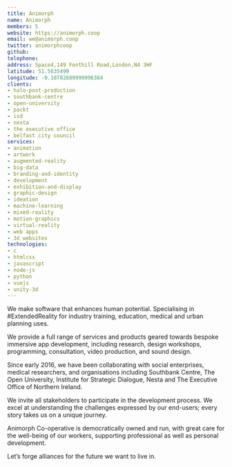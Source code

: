 ```yaml
---
title: Animorph
name: Animorph
members: 5
website: https://animorph.coop
email: we@animorph.coop
twitter: animorphcoop
github: 
telephone: 
address: Space4,149 Fonthill Road,London,N4 3HF
latitude: 51.5635499
longitude: -0.10782689999996364
clients: 
- halo-post-production
- southbank-centre
- open-university
- packt
- isd
- nesta
- the executive office
- belfast city council
services: 
- animation
- artwork
- augmented-reality
- big-data
- branding-and-identity
- development
- exhibition-and-display
- graphic-design
- ideation
- machine-learning
- mixed-reality
- motion-graphics
- virtual-reality
- web apps
- 3d websites
technologies: 
- c
- htmlcss
- javascript
- node-js
- python
- vuejs
- unity-3d
---
```


We make software that enhances human potential. Specialising in #ExtendedReality for industry training, education, medical and urban planning uses.

We provide a full range of services and products geared towards bespoke immersive app development, including research, design workshops, programming, consultation, video production, and sound design.

Since early 2016, we have been collaborating with social enterprises, medical researchers, and organisations including Southbank Centre, The Open University, Institute for Strategic Dialogue, Nesta and The Executive Office of Northern Ireland.

We invite all stakeholders to participate in the development process. We excel at understanding the challenges expressed by our end-users; every story takes us on a unique journey.

Animorph Co-operative is democratically owned and run, with great care for the well-being of our workers, supporting professional as well as personal development.

Let’s forge alliances for the future we want to live in.
